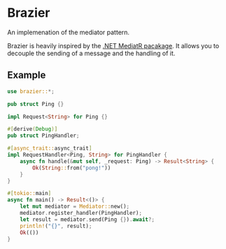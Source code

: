 # Brazier

An implemenation of the mediator pattern.

Brazier is heavily inspired by the [.NET MediatR pacakage](https://github.com/jbogard/MediatR).
It allows you to decouple the sending of a message and the handling of it.

## Example
```rust
use brazier::*;

pub struct Ping {}

impl Request<String> for Ping {}

#[derive(Debug)]
pub struct PingHandler;

#[async_trait::async_trait]
impl RequestHandler<Ping, String> for PingHandler {
    async fn handle(&mut self, _request: Ping) -> Result<String> {
        Ok(String::from("pong!"))
    }
}

#[tokio::main]
async fn main() -> Result<()> {
    let mut mediator = Mediator::new();
    mediator.register_handler(PingHandler);
    let result = mediator.send(Ping {}).await?;
    println!("{}", result);
    Ok(())
}
```
